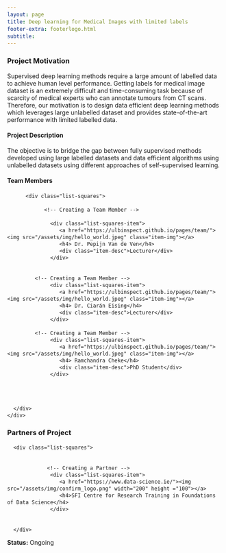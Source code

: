 ```yaml
---
layout: page
title: Deep learning for Medical Images with limited labels
footer-extra: footerlogo.html
subtitle: 
---
```


### Project Motivation
Supervised deep learning methods require a large amount of labelled data to achieve human level performance. Getting labels for medical image dataset is an extremely difficult and time-consuming task because of scarcity of medical experts who can annotate tumours from CT scans. Therefore, our motivation is to design data efficient deep learning methods which leverages large unlabelled dataset and provides state-of-the-art performance with limited labelled data. 

#### Project Description
The objective is to bridge the gap between fully supervised methods developed using large labelled datasets and data efficient algorithms using unlabelled datasets using different approaches of self-supervised learning. 

#### Team Members 


<div class="container-fluid">
   
   <div class="row">
                 
          <div class="list-squares">
      
                <!-- Creating a Team Member -->
  
                  <div class="list-squares-item">
                     <a href="https://ulbinspect.github.io/pages/team/"><img src="/assets/img/hello_world.jpeg" class="item-img"></a>
                     <h4> Dr. Pepijn Van de Ven</h4>
                     <div class="item-desc">Lecturer</div>
                  </div>
             
             
             <!-- Creating a Team Member -->
                  <div class="list-squares-item">
                     <a href="https://ulbinspect.github.io/pages/team/"><img src="/assets/img/hello_world.jpeg" class="item-img"></a>
                     <h4> Dr. Ciarán Eising</h4>
                     <div class="item-desc">Lecturer</div>
                  </div>
        
             <!-- Creating a Team Member -->
                  <div class="list-squares-item">
                     <a href="https://ulbinspect.github.io/pages/team/"><img src="/assets/img/hello_world.jpeg" class="item-img"></a>
                     <h4> Ramchandra Cheke</h4>
                     <div class="item-desc">PhD Student</div>
                  </div> 
 

      
 
      </div>
    </div>
</div>

### Partners of Project


<div class="container-fluid">
   
   <div class="row">
      
      <div class="list-squares">
                 
   
                 <!-- Creating a Partner -->
                  <div class="list-squares-item">
                     <a href="https://www.data-science.ie/"><img src="/assets/img/confirm_logo.png" width="200" height ="100"></a>
                     <h4>SFI Centre for Research Training in Foundations of Data Science</h4>
                  </div>
                                
                  
      </div>
  </div>
</div>

**Status:** Ongoing
